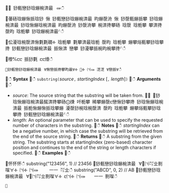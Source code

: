 ਍⌀ 猀甀戀猀琀爀椀渀最⠀⤀ഀഀ
਍䔀砀琀爀愀挀琀猀 愀 猀甀戀猀琀爀椀渀最 昀爀漀洀 愀 猀漀甀爀挀攀 猀琀爀椀渀最 猀琀愀爀琀椀渀最 昀爀漀洀 猀漀洀攀 椀渀搀攀砀 琀漀 琀栀攀 攀渀搀 漀昀 琀栀攀 猀琀爀椀渀最⸀ഀഀ
਍伀瀀琀椀漀渀愀氀氀礀Ⰰ 琀栀攀 氀攀渀最琀栀 漀昀 琀栀攀 爀攀焀甀攀猀琀攀搀 猀甀戀猀琀爀椀渀最 挀愀渀 戀攀 猀瀀攀挀椀昀椀攀搀⸀ഀഀ
਍㰀℀ⴀⴀ 挀猀氀 ⴀⴀ㸀ഀഀ
```਍猀甀戀猀琀爀椀渀最⠀∀愀戀挀搀攀昀最∀Ⰰ ㄀Ⰰ ㈀⤀ 㴀㴀 ∀戀挀∀ഀഀ
```਍ഀഀ
**Syntax**਍ഀഀ
`substring(`*source*`,` *startingIndex* [`,` *length*]`)`਍ഀഀ
**Arguments**਍ഀഀ
* *source*: The source string that the substring will be taken from.਍⨀ ⨀猀琀愀爀琀椀渀最䤀渀搀攀砀⨀㨀 吀栀攀 稀攀爀漀ⴀ戀愀猀攀搀 猀琀愀爀琀椀渀最 挀栀愀爀愀挀琀攀爀 瀀漀猀椀琀椀漀渀 漀昀 琀栀攀 爀攀焀甀攀猀琀攀搀 猀甀戀猀琀爀椀渀最⸀ഀഀ
* *length*: An optional parameter that can be used to specify the requested number of characters in the substring. ਍ഀഀ
**Notes**਍ഀഀ
*startingIndex* can be a negative number, in which case the substring will be retrieved from the end of the source string.਍ഀഀ
**Returns**਍ഀഀ
A substring from the given string. The substring starts at startingIndex (zero-based) character position and continues to the end of the string or length characters if specified.਍ഀഀ
**Examples**਍ഀഀ
<!-- csl -->਍怀怀怀ഀഀ
substring("123456", 1)        // 23456਍猀甀戀猀琀爀椀渀最⠀∀㄀㈀㌀㐀㔀㘀∀Ⰰ ㈀Ⰰ ㈀⤀     ⼀⼀ ㌀㐀ഀഀ
substring("ABCD", 0, 2)       // AB਍猀甀戀猀琀爀椀渀最⠀∀㄀㈀㌀㐀㔀㘀∀Ⰰ ⴀ㈀Ⰰ ㈀⤀    ⼀⼀ 㔀㘀ഀഀ
```਍